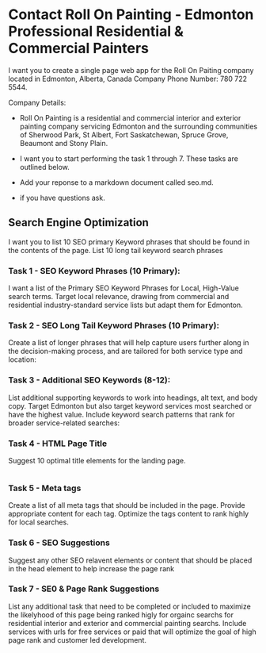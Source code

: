 # Contact Roll On Painting - Edmonton Professional Residential & Commercial Painters

I want you to create a single page web app for the Roll On Paiting company located in Edmonton,
Alberta, Canada Company Phone Number: 780 722 5544.

Company Details:

- Roll On Painting is a residential and commercial interior and exterior painting company servicing
  Edmonton and the surrounding communities of Sherwood Park, St Albert, Fort Saskatchewan, Spruce
  Grove, Beaumont and Stony Plain.

- I want you to start performing the task 1 through 7. These tasks are outlined below.
- Add your reponse to a markdown document called seo.md.
- if you have questions ask.

## Search Engine Optimization

I want you to list 10 SEO primary Keyword phrases that should be found in the contents of the page.
List 10 long tail keyword search phrases

### Task 1 - SEO Keyword Phrases (10 Primary):

I want a list of the Primary SEO Keyword Phrases for Local, High-Value search terms. Target local
relevance, drawing from commercial and residential industry-standard service lists but adapt them
for Edmonton.

### Task 2 - SEO Long Tail Keyword Phrases (10 Primary):

Create a list of longer phrases that will help capture users further along in the decision-making
process, and are tailored for both service type and location:

### Task 3 - Additional SEO Keywords (8-12):

List additional supporting keywords to work into headings, alt text, and body copy. Target Edmonton
but also target keyword services most searched or have the highest value. Include keyword search
patterns that rank for broader service-related searches:

### Task 4 - HTML Page Title

Suggest 10 optimal title elements for the landing page.

```html

```

### Task 5 - Meta tags

Create a list of all meta tags that should be included in the page. Provide appropriate content for
each tag. Optimize the tags content to rank highly for local searches.

### Task 6 - SEO Suggestions

Suggest any other SEO relavent elements or content that should be placed in the head element to help
increase the page rank

### Task 7 - SE0 & Page Rank Suggestions

List any additional task that need to be completed or included to maximize the likelyhood of this
page being ranked higly for orgainc searchs for residential interior and exterior and commercial
painting searchs. Include services with urls for free services or paid that will optimize the goal
of high page rank and customer led development.
